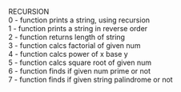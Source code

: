 RECURSION <br />
0 - function prints a string, using recursion <br />
1 - function prints a string in reverse order <br />
2 - function returns length of string <br />
3 - function calcs factorial of given num <br />
4 - function calcs power of x base y <br />
5 - function calcs square root of given num <br />
6 - function finds if given num prime or not <br />
7 - function finds if given string palindrome or not <br />
